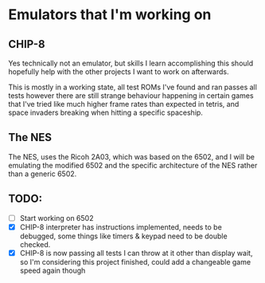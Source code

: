 # Emulators that I'm working on

## CHIP-8

Yes technically not an emulator, but skills I learn accomplishing this should
hopefully help with the other projects I want to work on afterwards.

This is mostly in a working state, all test ROMs I've found and ran passes all tests
however there are still strange behaviour happening in certain games that I've tried
like much higher frame rates than expected in tetris, and space invaders breaking
when hitting a specific spaceship.

## The NES

The NES, uses the Ricoh 2A03, which was based on the 6502, and I will be emulating the modified
6502 and the specific architecture of the NES rather than a generic 6502.

## TODO:

- [ ] Start working on 6502 
- [x] CHIP-8 interpreter has instructions implemented, needs to be debugged, some things like timers & keypad need to be double checked.
- [x] CHIP-8 is now passing all tests I can throw at it other than display wait, so I'm considering this project finished, could add a changeable game speed again though
